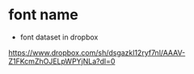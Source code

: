 # font name


- font dataset in dropbox

https://www.dropbox.com/sh/dsgazkl12ryf7nl/AAAV-Z1FKcmZhOJELpWPYjNLa?dl=0

